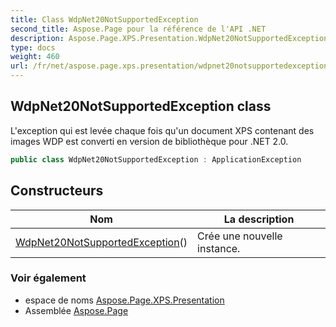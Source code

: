 ```yaml
---
title: Class WdpNet20NotSupportedException
second_title: Aspose.Page pour la référence de l'API .NET
description: Aspose.Page.XPS.Presentation.WdpNet20NotSupportedException classe. Lexception qui est levée chaque fois quun document XPS contenant des images WDP est converti en version de bibliothèque pour .NET 2.0.
type: docs
weight: 460
url: /fr/net/aspose.page.xps.presentation/wdpnet20notsupportedexception/
---
```

## WdpNet20NotSupportedException class

L'exception qui est levée chaque fois qu'un document XPS contenant des images WDP est converti en version de bibliothèque pour .NET 2.0.

```csharp
public class WdpNet20NotSupportedException : ApplicationException
```

## Constructeurs

| Nom | La description |
| --- | --- |
| [WdpNet20NotSupportedException](wdpnet20notsupportedexception/)() | Crée une nouvelle instance. |

### Voir également

* espace de noms [Aspose.Page.XPS.Presentation](../../aspose.page.xps.presentation/)
* Assemblée [Aspose.Page](../../)


